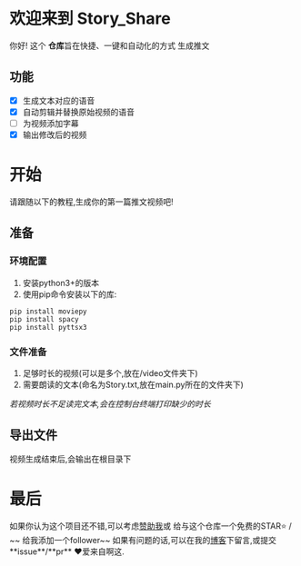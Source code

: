 # 欢迎来到 Story_Share

你好! 这个 **仓库**旨在快捷、一键和自动化的方式 生成推文

## 功能

 - [x] 生成文本对应的语音
 - [x] 自动剪辑并替换原始视频的语音
 - [ ] 为视频添加字幕
 - [x] 输出修改后的视频

# 开始
请跟随以下的教程,生成你的第一篇推文视频吧!


## 准备

### 环境配置
 1. 安装python3+的版本
 2. 使用pip命令安装以下的库:
 
```
pip install moviepy
pip install spacy
pip install pyttsx3
```


### 文件准备

 1. 足够时长的视频(可以是多个,放在/video文件夹下)
 2. 需要朗读的文本(命名为Story.txt,放在main.py所在的文件夹下)

*若视频时长不足读完文本,会在控制台终端打印缺少的时长*

## 导出文件

视频生成结束后,会输出在根目录下

# 最后
如果你认为这个项目还不错,可以考虑[赞助我]("https:vme50.azhegod.top")或 给与这个仓库一个免费的STAR⭐ / ~~ 给我添加一个follower~~
如果有问题的话,可以在我的[博客]("http://blog.theazhegod.top")下留言,或提交**issue**/**pr**
❤爱来自啊这.
